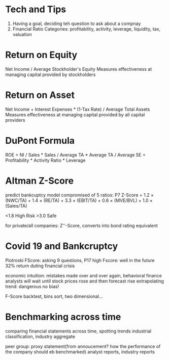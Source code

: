 # Tech and Tips
1. Having a goal, deciding teh question to ask about a compnay
2. Financial Ratio Categories: profitability, activity, leverage, liquidity, tax, valuation

# Return on Equity
Net Income / Average Stockholder's Equity
Measures effectiveness at managing capital provided by stockholders

# Return on Asset 
Net Income + Interest Expenses * (1-Tax Rate) / Average Total Assets
Measures effectiveness at managing capital provided by all capital providers

# DuPont Formula
ROE = NI / Sales * Sales / Average TA * Average TA / Average SE
    = Profitability * Activity Ratio * Leverage


# Altman Z-Score
predict bankcuptcy
model compromised of 5 ratios: P7
Z-Score = 1.2 × (NWC/TA) + 1.4 × (RE/TA) + 3.3 × (EBIT/TA) + 0.6 × (MVE/BVL) + 1.0 × (Sales/TA)

<1.8 High Risk >3.0 Safe

for private/all companies: Z''-Score, converts into bond rating equivalent

# Covid 19 and Bankcruptcy
Piotroski FScore: asking 9 questions, P17
high Fscore: well in the future
32% return duting financial crisis

economic intuition: mistakes made over and over again, behavioral finance
analysts will wait until stock prices rose and then forecast rise
extrapolating trend: dangerous
no bias!

F-Score backtest, bins sort, two dimensional...

# Benchmarking across time
comparing financial statements across time, spotting trends
industrial classification, industry aggregate

peer group: 
proxy statement(from annoucement? how the performance of the company should eb benchmarked)
analyst reports, industry reports